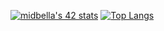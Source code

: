 [![midbella's 42 stats](https://badge.mediaplus.ma/greenbinary/midbella)](https://github.com/oakoudad/badge42)
[![Top Langs](https://github-readme-stats-git-masterrstaa-rickstaa.vercel.app/api/top-langs/?username=midbella)](https://github.com/midbella/github-readme-stats)
